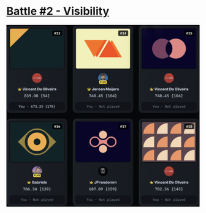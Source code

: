 # [Battle #2 - Visibility](https://cssbattle.dev/battle/2)

![All battles for #2](/images/2-visibility.png)
